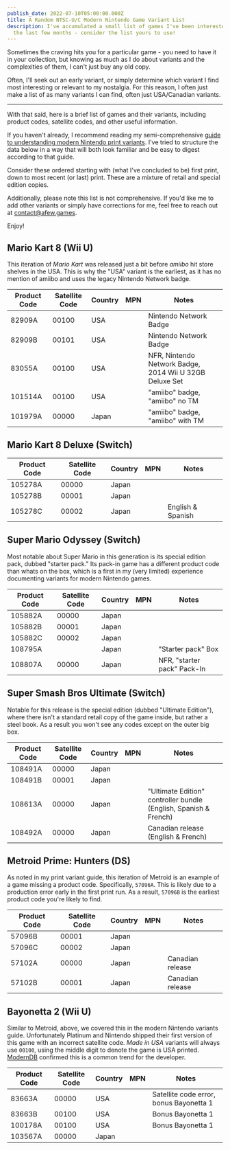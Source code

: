 ```yaml
---
publish_date: 2022-07-10T05:00:00.000Z
title: A Random NTSC-U/C Modern Nintendo Game Variant List
description: I've accumulated a small list of games I've been interested in over
  the last few months - consider the list yours to use!
---
```


Sometimes the craving hits you for a particular game - you need to have it in your collection, but knowing as much as I do about variants and the complexities of them, I can't just buy any old copy.

Often, I'll seek out an early variant, or simply determine which variant I find most interesting or relevant to my nostalgia. For this reason, I often just make a list of as many variants I can find, often just USA/Canadian variants.

---

With that said, here is a brief list of games and their variants, including product codes, satellite codes, and other useful information.

If you haven't already, I recommend reading my semi-comprehensive [guide to understanding modern Nintendo print variants](/essays/decoding-modern-nintendo-print-variants). I've tried to structure the data below in a way that will both look familiar and be easy to digest according to that guide.

Consider these ordered starting with (what I've concluded to be) first print, down to most recent (or last) print. These are a mixture of retail and special edition copies.

Additionally, please note this list is not comprehensive. If you'd like me to add other variants or simply have corrections for me, feel free to reach out at [contact@afew.games](mailto:contact@afew.games).

Enjoy!

## Mario Kart 8 (Wii U)

This iteration of _Mario Kart_ was released just a bit before _amiibo_ hit store shelves in the USA. This is why the "USA" variant is the earliest, as it has no mention of amiibo and uses the legacy Nintendo Network badge.

| Product Code | Satellite Code | Country | MPN | Notes                                                   |
| ------------ | -------------- | ------- | --- | ------------------------------------------------------- |
| 82909A       | 00100          | USA     |     | Nintendo Network Badge                                  |
| 82909B       | 00101          | USA     |     | Nintendo Network Badge                                  |
| 83055A       | 00100          | USA     |     | NFR, Nintendo Network Badge, 2014 Wii U 32GB Deluxe Set |
| 101514A      | 00100          | USA     |     | "amiibo" badge, "amiibo" no TM                          |
| 101979A      | 00000          | Japan   |     | "amiibo" badge, "amiibo" with TM                        |

## Mario Kart 8 Deluxe (Switch)

| Product Code | Satellite Code | Country | MPN | Notes             |
| ------------ | -------------- | ------- | --- | ----------------- |
| 105278A      | 00000          | Japan   |     |                   |
| 105278B      | 00001          | Japan   |     |                   |
| 105278C      | 00002          | Japan   |     | English & Spanish |

## Super Mario Odyssey (Switch)

Most notable about Super Mario in this generation is its special edition pack, dubbed "starter pack." Its pack-in game has a different product code than whats on the box, which is a first in my (very limited) experience documenting variants for modern Nintendo games.

| Product Code | Satellite Code | Country | MPN | Notes                       |
| ------------ | -------------- | ------- | --- | --------------------------- |
| 105882A      | 00000          | Japan   |     |                             |
| 105882B      | 00001          | Japan   |     |                             |
| 105882C      | 00002          | Japan   |     |                             |
| 108795A      |                | Japan   |     | "Starter pack" Box          |
| 108807A      | 00000          | Japan   |     | NFR, "starter pack" Pack-In |

## Super Smash Bros Ultimate (Switch)

Notable for this release is the special edition (dubbed "Ultimate Edition"), where there isn't a standard retail copy of the game inside, but rather a steel book. As a result you won't see any codes except on the outer big box.

| Product Code | Satellite Code | Country | MPN | Notes                                                            |
| ------------ | -------------- | ------- | --- | ---------------------------------------------------------------- |
| 108491A      | 00000          | Japan   |     |                                                                  |
| 108491B      | 00001          | Japan   |     |                                                                  |
| 108613A      | 00000          | Japan   |     | "Ultimate Edition" controller bundle (English, Spanish & French) |
| 108492A      | 00000          | Japan   |     | Canadian release (English & French)                              |

## Metroid Prime: Hunters (DS)

As noted in my print variant guide, this iteration of Metroid is an example of a game missing a product code. Specifically, `57096A`. This is likely due to a production error early in the first print run. As a result, `57096B` is the earliest product code you're likely to find.

| Product Code | Satellite Code | Country | MPN | Notes            |
| ------------ | -------------- | ------- | --- | ---------------- |
| 57096B       | 00001          | Japan   |     |
| 57096C       | 00002          | Japan   |     |
| 57102A       | 00000          | Japan   |     | Canadian release |
| 57102B       | 00001          | Japan   |     | Canadian release |

## Bayonetta 2 (Wii U)

Similar to Metroid, above, we covered this in the modern Nintendo variants guide. Unfortunately Platinum and Nintendo shipped their first version of this game with an incorrect satellite code. _Made in USA_ variants will always use `00100`, using the middle digit to denote the game is USA printed. [ModernDB](https://www.instagram.com/moderndatabase/) confirmed this is a common trend for the developer.

| Product Code | Satellite Code | Country | MPN | Notes                                   |
| ------------ | -------------- | ------- | --- | --------------------------------------- |
| 83663A       | 00000          | USA     |     | Satellite code error, bonus Bayonetta 1 |
| 83663B       | 00100          | USA     |     | Bonus Bayonetta 1                       |
| 100178A      | 00100          | USA     |     | Bonus Bayonetta 1                       |
| 103567A      | 00000          | Japan   |     |
